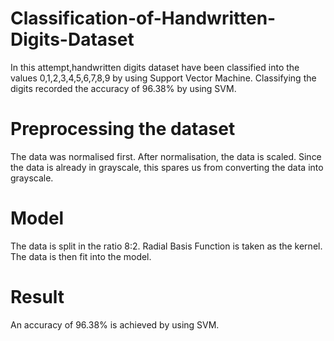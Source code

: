 # Classification-of-Handwritten-Digits-Dataset
In this attempt,handwritten digits dataset have been classified into the values 0,1,2,3,4,5,6,7,8,9 by using Support Vector Machine. Classifying the digits recorded the accuracy of 96.38% by using SVM. 

# Preprocessing the dataset
 The data was normalised first. After normalisation, the data is scaled. Since the data is already in grayscale, this spares us from converting the data into grayscale.
 
# Model
The data is split in the ratio 8:2. Radial Basis Function is taken as the kernel. The data is then fit into the model.

# Result
An accuracy of 96.38% is achieved by using SVM.
